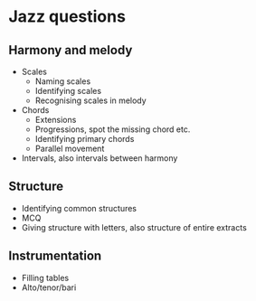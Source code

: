 #  Jazz questions

## Harmony and melody
* Scales
	* Naming scales
	* Identifying scales
	* Recognising scales in melody
* Chords
	* Extensions
	* Progressions, spot the missing chord etc.
	* Identifying primary chords
	* Parallel movement
* Intervals, also intervals between harmony

## Structure
* Identifying common structures
* MCQ
* Giving structure with letters, also structure of entire extracts

## Instrumentation
* Filling tables
* Alto/tenor/bari


